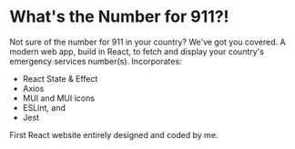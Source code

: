 # What's the Number for 911?!
Not sure of the number for 911 in your country? We've got you covered.
A modern web app, build in React, to fetch and display your country's emergency services number(s).
Incorporates:  
- React State & Effect
- Axios
- MUI and MUI icons
- ESLint, and
- Jest  
  
First React website entirely designed and coded by me.
